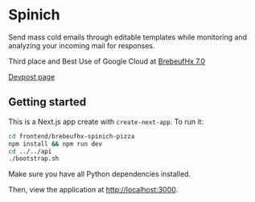 # Spinich

Send mass cold emails through editable templates while monitoring and analyzing your incoming mail for responses.

Third place and Best Use of Google Cloud at [BrebeufHx 7.0](https://brebeufhx-7-0.devpost.com/)

[Devpost page](https://devpost.com/software/spinich)

## Getting started

This is a Next.js app create with `create-next-app`. To run it:

```bash
cd frontend/brebeufhx-spinich-pizza
npm install && npm run dev
cd ../../api
./bootstrap.sh
```

Make sure you have all Python dependencies installed.

Then, view the application at [http://localhost:3000](http://localhost:3000).
